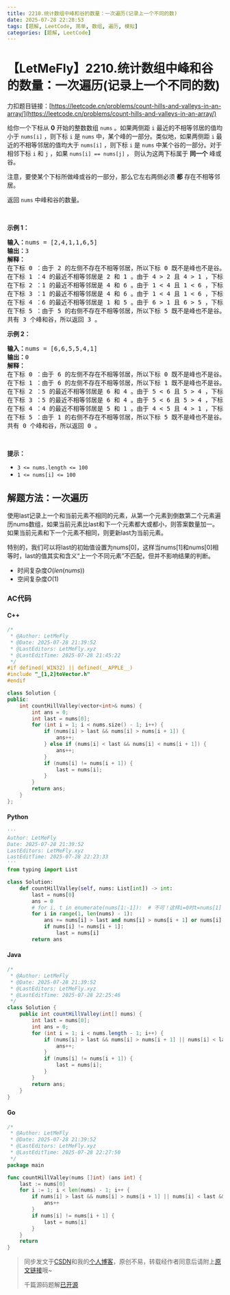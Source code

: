 ```yaml
---
title: 2210.统计数组中峰和谷的数量：一次遍历(记录上一个不同的数)
date: 2025-07-28 22:28:53
tags: [题解, LeetCode, 简单, 数组, 遍历, 模拟]
categories: [题解, LeetCode]
---
```


# 【LetMeFly】2210.统计数组中峰和谷的数量：一次遍历(记录上一个不同的数)

力扣题目链接：[https://leetcode.cn/problems/count-hills-and-valleys-in-an-array/](https://leetcode.cn/problems/count-hills-and-valleys-in-an-array/)

<p>给你一个下标从 <strong>0</strong> 开始的整数数组 <code>nums</code> 。如果两侧距 <code>i</code> 最近的不相等邻居的值均小于 <code>nums[i]</code> ，则下标 <code>i</code> 是 <code>nums</code> 中，某个峰的一部分。类似地，如果两侧距 <code>i</code> 最近的不相等邻居的值均大于 <code>nums[i]</code> ，则下标 <code>i</code> 是 <code>nums</code> 中某个谷的一部分。对于相邻下标&nbsp;<code>i</code> 和 <code>j</code> ，如果&nbsp;<code>nums[i] == nums[j]</code> ， 则认为这两下标属于 <strong>同一个</strong> 峰或谷。</p>

<p>注意，要使某个下标所做峰或谷的一部分，那么它左右两侧必须 <strong>都</strong> 存在不相等邻居。</p>

<p>返回 <code>nums</code> 中峰和谷的数量。</p>

<p>&nbsp;</p>

<p><strong>示例 1：</strong></p>

<pre>
<strong>输入：</strong>nums = [2,4,1,1,6,5]
<strong>输出：</strong>3
<strong>解释：</strong>
在下标 0 ：由于 2 的左侧不存在不相等邻居，所以下标 0 既不是峰也不是谷。
在下标 1 ：4 的最近不相等邻居是 2 和 1 。由于 4 &gt; 2 且 4 &gt; 1 ，下标 1 是一个峰。
在下标 2 ：1 的最近不相等邻居是 4 和 6 。由于 1 &lt; 4 且 1 &lt; 6 ，下标 2 是一个谷。
在下标 3 ：1 的最近不相等邻居是 4 和 6 。由于 1 &lt; 4 且 1 &lt; 6 ，下标 3 符合谷的定义，但需要注意它和下标 2 是同一个谷的一部分。
在下标 4 ：6 的最近不相等邻居是 1 和 5 。由于 6 &gt; 1 且 6 &gt; 5 ，下标 4 是一个峰。
在下标 5 ：由于 5 的右侧不存在不相等邻居，所以下标 5 既不是峰也不是谷。
共有 3 个峰和谷，所以返回 3 。</pre>

<p><strong>示例 2：</strong></p>

<pre>
<strong>输入：</strong>nums = [6,6,5,5,4,1]
<strong>输出：</strong>0
<strong>解释：</strong>
在下标 0 ：由于 6 的左侧不存在不相等邻居，所以下标 0 既不是峰也不是谷。
在下标 1 ：由于 6 的左侧不存在不相等邻居，所以下标 1 既不是峰也不是谷。
在下标 2 ：5 的最近不相等邻居是 6 和 4 。由于 5 &lt; 6 且 5 &gt; 4 ，下标 2 既不是峰也不是谷。
在下标 3 ：5 的最近不相等邻居是 6 和 4 。由于 5 &lt; 6 且 5 &gt; 4 ，下标 3 既不是峰也不是谷。
在下标 4 ：4 的最近不相等邻居是 5 和 1 。由于 4 &lt; 5 且 4 &gt; 1 ，下标 4 既不是峰也不是谷。
在下标 5 ：由于 1 的右侧不存在不相等邻居，所以下标 5 既不是峰也不是谷。
共有 0 个峰和谷，所以返回 0 。
</pre>

<p>&nbsp;</p>

<p><strong>提示：</strong></p>

<ul>
	<li><code>3 &lt;= nums.length &lt;= 100</code></li>
	<li><code>1 &lt;= nums[i] &lt;= 100</code></li>
</ul>


    
## 解题方法：一次遍历

使用last记录上一个和当前元素不相同的元素，从第一个元素到倒数第二个元素遍历nums数组，如果当前元素比last和下一个元素都大或都小，则答案数量加一。如果当前元素和下一个元素不相同，则更新last为当前元素。

特别的，我们可以将last的初始值设置为nums[0]，这样当nums[1]和nums[0]相等时，last的值其实和含义“上一个不同元素”不匹配，但并不影响结果的判断。

+ 时间复杂度$O(len(nums))$
+ 空间复杂度$O(1)$

### AC代码

#### C++

```cpp
/*
 * @Author: LetMeFly
 * @Date: 2025-07-28 21:39:52
 * @LastEditors: LetMeFly.xyz
 * @LastEditTime: 2025-07-28 21:45:22
 */
#if defined(_WIN32) || defined(__APPLE__)
#include "_[1,2]toVector.h"
#endif

class Solution {
public:
    int countHillValley(vector<int>& nums) {
        int ans = 0;
        int last = nums[0];
        for (int i = 1; i < nums.size() - 1; i++) {
            if (nums[i] > last && nums[i] > nums[i + 1]) {
                ans++;
            } else if (nums[i] < last && nums[i] < nums[i + 1]) {
                ans++;
            }
            if (nums[i] != nums[i + 1]) {
                last = nums[i];
            }
        }
        return ans;
    }
};
```

#### Python

```python
'''
Author: LetMeFly
Date: 2025-07-28 21:39:52
LastEditors: LetMeFly.xyz
LastEditTime: 2025-07-28 22:23:33
'''
from typing import List

class Solution:
    def countHillValley(self, nums: List[int]) -> int:
        last = nums[0]
        ans = 0
        # for i, t in enumerate(nums[1:-1]):  # 不可！这样i=0时t=nums[1]
        for i in range(1, len(nums) - 1):
            ans += nums[i] > last and nums[i] > nums[i + 1] or nums[i] < last and nums[i] < nums[i + 1]
            if nums[i] != nums[i + 1]:
                last = nums[i]
        return ans
```

#### Java

```java
/*
 * @Author: LetMeFly
 * @Date: 2025-07-28 21:39:52
 * @LastEditors: LetMeFly.xyz
 * @LastEditTime: 2025-07-28 22:25:46
 */
class Solution {
    public int countHillValley(int[] nums) {
        int last = nums[0];
        int ans = 0;
        for (int i = 1; i < nums.length - 1; i++) {
            if (nums[i] > last && nums[i] > nums[i + 1] || nums[i] < last && nums[i] < nums[i + 1]) {
                ans++;
            }
            if (nums[i] != nums[i + 1]) {
                last = nums[i];
            }
        }
        return ans;
    }
}
```

#### Go

```go
/*
 * @Author: LetMeFly
 * @Date: 2025-07-28 21:39:52
 * @LastEditors: LetMeFly.xyz
 * @LastEditTime: 2025-07-28 22:27:50
 */
package main

func countHillValley(nums []int) (ans int) {
    last := nums[0]
    for i := 1; i < len(nums) - 1; i++ {
        if nums[i] > last && nums[i] > nums[i + 1] || nums[i] < last && nums[i] < nums[i + 1] {
            ans++
        }
        if nums[i] != nums[i + 1] {
            last = nums[i]
        }
    }
    return
}
```

> 同步发文于[CSDN](https://letmefly.blog.csdn.net/article/details/149727208)和我的[个人博客](https://blog.letmefly.xyz/)，原创不易，转载经作者同意后请附上[原文链接](https://blog.letmefly.xyz/2025/07/28/LeetCode%202210.%E7%BB%9F%E8%AE%A1%E6%95%B0%E7%BB%84%E4%B8%AD%E5%B3%B0%E5%92%8C%E8%B0%B7%E7%9A%84%E6%95%B0%E9%87%8F/)哦~
>
> 千篇源码题解[已开源](https://github.com/LetMeFly666/LeetCode)

